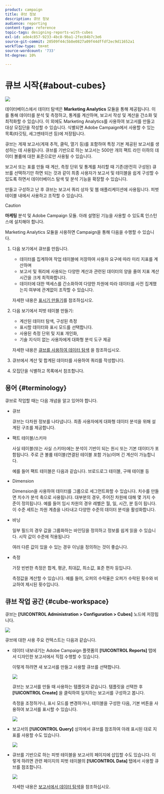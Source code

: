 ```yaml
---
product: campaign
title: 큐브 정보
description: 큐브 정보
audience: reporting
content-type: reference
topic-tags: designing-reports-with-cubes
exl-id: ade4c857-9233-4bc8-9ba1-2fec84b7c3e6
source-git-commit: 20509f44c5b8e0827a09f44dffdf2ec9d11652a1
workflow-type: tm+mt
source-wordcount: '733'
ht-degree: 10%

---
```


# 큐브 시작{#about-cubes}

![](../../assets/common.svg)

데이터베이스에서 데이터 탐색은 **Marketing Analytics** 모듈을 통해 제공됩니다. 이를 통해 데이터를 분석 및 측정하고, 통계를 계산하며, 보고서 작성 및 계산을 간소화 및 최적화할 수 있습니다. 이 외에도 Marketing Analytics를 사용하여 보고서를 만들고 대상 모집단을 작성할 수 있습니다. 식별되면 Adobe Campaign에서 사용할 수 있는 목록(타깃팅, 세그멘테이션 등)에 저장됩니다.

큐브는 게재 보고서(게재 추적, 클릭, 열기 등)를 포함하여 특정 기본 제공된 보고서를 생성하는 데 사용됩니다. 큐브를 기반으로 하는 보고서는 500만 개의 팩트 라인 이하의 데이터 볼륨에 대한 표준으로만 사용될 수 있습니다.

보고서 또는 표를 만들 때 계산, 측정 단위 및 통계를 처리할 때 기존(완전히 구성된) 큐브를 선택하기만 하면 되는 것과 같이 최종 사용자가 보고서 및 테이블을 쉽게 구성할 수 있도록 하면서 데이터베이스 탐색 및 분석 기능을 확장할 수 있습니다. 

만들고 구성하고 난 후 큐브는 보고서 쿼리 상자 및 웹 애플리케이션에 사용됩니다. 피벗 테이블 내에서 사용하고 조작할 수 있습니다.

>[!CAUTION]
>
>**마케팅** 분석 및 Adobe Campaign 모듈. 아래 설명된 기능을 사용할 수 있도록 인스턴스에 설치해야 합니다.

Marketing Analytics 모듈을 사용하면 Campaign을 통해 다음을 수행할 수 있습니다.

1. 다음 보기에서 큐브를 만듭니다.

   * 데이터를 집계하여 작업 테이블에 저장하여 사용자 요구에 따라 미리 지표를 계산하며
   * 보고서 및 쿼리에 사용되는 다양한 계산과 관련된 데이터의 양을 줄여 지표 계산 시간을 크게 최적화합니다.
   * 데이터에 대한 액세스를 간소화하여 다양한 차원에 따라 데이터를 사전 집계했는지 여부에 관계없이 조작할 수 있습니다.

   자세한 내용은 [표시기 만들기](../../reporting/using/creating-indicators.md)를 참조하십시오.

1. 다음 보기에서 피벗 테이블 만들기:

   * 계산된 데이터 탐색, 구성된 측정
   * 표시할 데이터와 표시 모드를 선택합니다.
   * 사용된 측정 단위 및 지표 개인화,
   * 기술 지식이 없는 사용자에게 대화형 분석 도구 제공

   자세한 내용은 [큐브를 사용하여 데이터 탐색](../../reporting/using/using-cubes-to-explore-data.md) 을 참조하십시오.

1. 큐브에서 계산 및 합계된 데이터를 사용하여 쿼리를 작성합니다.
1. 모집단을 식별하고 목록에서 참조합니다.

## 용어 {#terminology}

큐브로 작업할 때는 다음 개념을 알고 있어야 합니다.

* 큐브

   큐브는 다차원 정보를 나타냅니다. 최종 사용자에게 대화형 데이터 분석을 위해 설계된 구조를 제공합니다.

* 팩트 테이블/스키마

   사실 테이블(또는 사실 스키마)에는 분석이 기반이 되는 원시 또는 기본 데이터가 포함됩니다. 주로 큰 볼륨 테이블(연결된 테이블 포함 가능)이며 긴 계산이 가능합니다.

   예를 들어 팩트 테이블은 다음과 같습니다. 브로드로그 테이블, 구매 테이블 등

* Dimension

   Dimension을 사용하여 데이터를 그룹으로 세그먼트화할 수 있습니다. 치수를 만들면 치수가 분석 축으로 사용됩니다. 대부분의 경우, 주어진 차원에 대해 몇 가지 수준이 정의됩니다. 예를 들어 임시 차원의 경우 레벨은 월, 일, 시간, 분 등이 됩니다. 이 수준 세트는 차원 계층을 나타내고 다양한 수준의 데이터 분석을 활성화합니다.

* 바닝

   일부 필드의 경우 값을 그룹화하는 바인딩을 정의하고 정보를 쉽게 읽을 수 있습니다. 시작 값이 수준에 적용됩니다

   여러 다른 값이 있을 수 있는 경우 이닝을 정의하는 것이 좋습니다.

* 측정

   가장 빈번한 측정은 합계, 평균, 최대값, 최소값, 표준 편차 등입니다.

   측정값을 계산할 수 있습니다. 예를 들어, 오퍼의 수락율은 오퍼가 수락된 횟수와 비교하여 제시된 횟수입니다.

## 큐브 작업 공간 {#cube-workspace}

큐브는 **[!UICONTROL Administration > Configuration > Cubes]** 노드에 저장됩니다.

![](assets/s_advuser_cube_node.png)

큐브에 대한 사용 주요 컨텍스트는 다음과 같습니다.

* 데이터 내보내기는 Adobe Campaign 플랫폼의 **[!UICONTROL Reports]** 탭에서 디자인한 보고서에서 직접 수행할 수 있습니다.

   이렇게 하려면 새 보고서를 만들고 사용할 큐브를 선택합니다.

   ![](assets/cube_create_new.png)

   큐브는 보고서를 만들 때 사용하는 템플릿과 같습니다. 템플릿을 선택한 후 **[!UICONTROL Create]** 을 클릭하여 일치하는 보고서를 구성하고 봅니다.

   측정을 조정하거나, 표시 모드를 변경하거나, 테이블을 구성한 다음, 기본 버튼을 사용하여 보고서를 표시할 수 있습니다.

   ![](assets/cube_display_new.png)

* 보고서의 **[!UICONTROL Query]** 상자에서 큐브를 참조하여 아래 표시된 대로 지표를 사용할 수도 있습니다.

   ![](assets/s_advuser_query_using_a_cube.png)

* 큐브를 기반으로 하는 피벗 테이블을 보고서의 페이지에 삽입할 수도 있습니다. 이렇게 하려면 관련 페이지의 피벗 테이블의 **[!UICONTROL Data]** 탭에서 사용할 큐브를 참조합니다.

   ![](assets/s_advuser_cube_in_report.png)

   자세한 내용은 [보고서에서 데이터 탐색](../../reporting/using/using-cubes-to-explore-data.md#exploring-the-data-in-a-report)을 참조하십시오.
